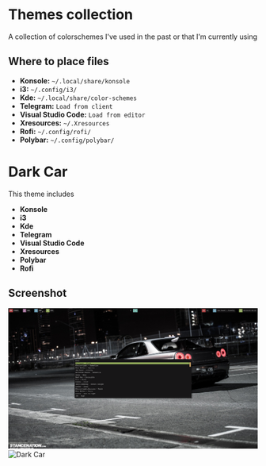 # Themes collection

A collection of colorschemes I've used in the past or that I'm currently using

## Where to place files

- **Konsole:** `~/.local/share/konsole`
- **i3:** `~/.config/i3/`
- **Kde:** `~/.local/share/color-schemes`
- **Telegram:** `Load from client`
- **Visual Studio Code:** `Load from editor`
- **Xresources:** `~/.Xresources`
- **Rofi:** `~/.config/rofi/`
- **Polybar:** `~/.config/polybar/`

# Dark Car

This theme includes

- **Konsole**
- **i3**
- **Kde**
- **Telegram**
- **Visual Studio Code**
- **Xresources**
- **Polybar**
- **Rofi**

## Screenshot

![Dark Car](screenshots/dark-car_polyrofi.png)
![Dark Car](screenshots/dark-car.png)
